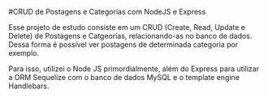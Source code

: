 #CRUD de Postagens e Categorias com NodeJS e Express

Esse projeto de estudo consiste em um CRUD (Create, Read, Update e Delete) de Postagens e Catgeorias, relacionando-as no banco de dados. Dessa forma é possível ver postagens de determinada categoria por exemplo.

Para isso, utilizei o Node JS primordialmente, além do Express para utilizar a ORM Sequelize com o banco de dados MySQL e o template engine Handlebars.
